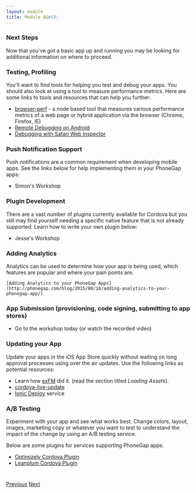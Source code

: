 ```yaml
---
layout: module
title: Module 8&#58; 
---
```


### Next Steps

Now that you've got a basic app up and running you may be looking for additional information on where to proceed. 
  
### Testing, Profiling
You'll want to find tools for helping you test and debug your apps. You should also look at using a tool to measure performance metrics. Here are some
links to tools and resources that can help you further:

  - [browser-perf](https://github.com/axemclion/browser-perf) - a node based tool that measures various performance metrics of a web page or hybrid application 
  via the browser (Chrome, Firefox, IE)
  - [Remote Debugging on Android](http://geeklearning.io/apache-cordova-and-remote-debugging-on-android/)
  - [Debugging with Safari Web Inspector](http://phonegap-tips.com/articles/debugging-ios-phonegap-apps-with-safaris-web-inspector.html)

### Push Notification Support
Push notifications are a common requirement when developing mobile apps. See the links below for help implementing them in your PhoneGap apps:
  - Simon's Workshop 
  
### Plugin Development  
There are a vast number of plugins currently available for Cordova but you still may find yourself needing a specific native feature that is not already
  supported. Learn how to write your own plugin below:
  
  - Jesse's Workshop

### Adding Analytics
Analytics can be used to determine how your app is being used, which features are popular and where your pain points are.  
    
    [Adding Analytics to your PhoneGap Apps](http://phonegap.com/blog/2015/08/18/adding-analytics-to-your-phonegap-app/)
    
### App Submission (provisioning, code signing, submitting to app stores)
  - Go to the workshop today (or watch the recorded video)

### Updating your App
Update your apps in the iOS App Store quickly without waiting on long approval processes using over the air updates. Use the following
  links as potential resources:
     
 - Learn how [exFM](http://phonegap.com/blog/2013/04/23/story-behind-exfm/) did it. (read the section titled *Loading Assets*).        
 - [cordova-live-update](https://www.npmjs.com/package/cordova-live-update)
 - [Ionic Deploy](http://docs.ionic.io/docs/deploy-from-scratch) service
  
### A/B  Testing
Experiment with your app and see what works best. Change colors, layout, images, marketing copy or whatever you want to test to 
  understand the impact of the change by using an A/B testing service. 
  
  Below are some plugins for services supporting PhoneGap apps:  
  - [Optimizely Cordova Plugin](https://github.com/optimizely/optimizely-cordova-plugin)
  - [Leanplum Cordova Plugin](https://github.com/Telerik-Verified-Plugins/Leanplum/blob/master/doc/index.md)
    
<div class="row" style="margin-top:40px;">
<div class="col-sm-12">
<a href="module5.html" class="btn btn-default"><i class="glyphicon glyphicon-chevron-left"></i> Previous</a>
<a href="module7.html" class="btn btn-default pull-right">Next <i class="glyphicon
glyphicon-chevron-right"></i></a>
</div>
</div>
